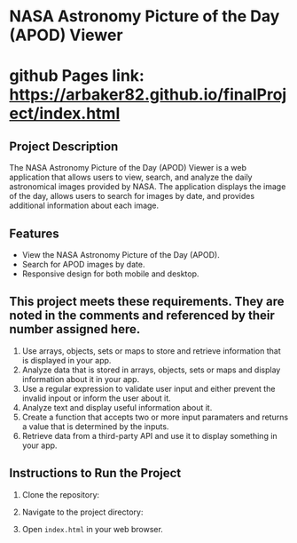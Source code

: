 # NASA Astronomy Picture of the Day (APOD) Viewer

# github Pages link: https://arbaker82.github.io/finalProject/index.html

## Project Description
The NASA Astronomy Picture of the Day (APOD) Viewer is a web application that allows users to view, search, and analyze the daily astronomical images provided by NASA. The application displays the image of the day, allows users to search for images by date, and provides additional information about each image.

## Features
- View the NASA Astronomy Picture of the Day (APOD).
- Search for APOD images by date.
- Responsive design for both mobile and desktop.

## This project meets these requirements.  They are noted in the comments and referenced by their number assigned here. 
1. Use arrays, objects, sets or maps to store and retrieve information that is displayed in your app.
2. Analyze data that is stored in arrays, objects, sets or maps and display information about it in your app.
3. Use a regular expression to validate user input and either prevent the invalid inpout or inform the user about it.
4. Analyze text and display useful information about it. 
5. Create a function that accepts two or more input paramaters and returns a value that is determined by the inputs.
10. Retrieve data from a third-party API and use it to display something in your app.



## Instructions to Run the Project
1. Clone the repository:

2. Navigate to the project directory:
   
3. Open `index.html` in your web browser.
